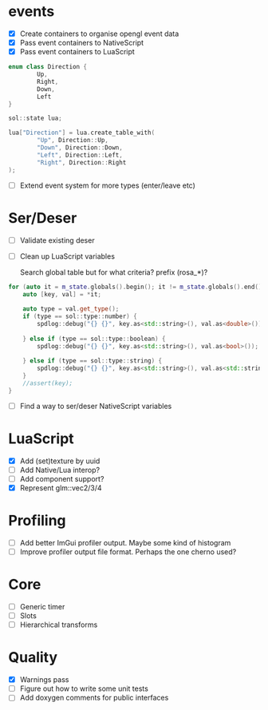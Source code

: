 # events

- [x] Create containers to organise opengl event data
- [x] Pass event containers to NativeScript
- [x] Pass event containers to LuaScript

```cpp
enum class Direction {
		Up,
		Right,
		Down,
		Left
}

sol::state lua;

lua["Direction"] = lua.create_table_with( 
		"Up", Direction::Up, 
		"Down", Direction::Down, 
		"Left", Direction::Left, 
		"Right", Direction::Right 
);
```

- [ ] Extend event system for more types (enter/leave etc)

# Ser/Deser

- [ ] Validate existing deser
- [ ] Clean up LuaScript variables

	Search global table but for what criteria? prefix (rosa_*)?

```cpp
for (auto it = m_state.globals().begin(); it != m_state.globals().end(); ++it) {
	auto [key, val] = *it;
	
	auto type = val.get_type();
	if (type == sol::type::number) {
		spdlog::debug("{} {}", key.as<std::string>(), val.as<double>());
	
	} else if (type == sol::type::boolean) {
		spdlog::debug("{} {}", key.as<std::string>(), val.as<bool>());
	
	} else if (type == sol::type::string) {
		spdlog::debug("{} {}", key.as<std::string>(), val.as<std::string>());
	}
	//assert(key);
}
```

- [ ] Find a way to ser/deser NativeScript variables

# LuaScript

- [x] Add (set)texture by uuid
- [ ] Add Native/Lua interop?
- [ ] Add component support?
- [x] Represent glm::vec2/3/4

# Profiling

- [ ] Add better ImGui profiler output. Maybe some kind of histogram
- [ ] Improve profiler output file format. Perhaps the one cherno used?

# Core

- [ ] Generic timer
- [ ] Slots
- [ ] Hierarchical transforms

# Quality

- [x] Warnings pass
- [ ] Figure out how to write some unit tests
- [ ] Add doxygen comments for public interfaces